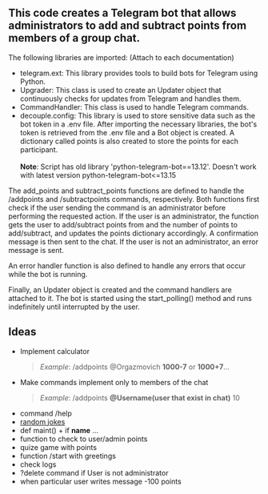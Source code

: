 ## This code creates a Telegram bot that allows administrators to add and subtract points from members of a group chat.



The following libraries are imported: (Attach to each documentation)

- telegram.ext: This library provides tools to build bots for Telegram using Python.
- Upgrader: This class is used to create an Updater object that continuously checks for updates from Telegram and handles them.
- CommandHandler: This class is used to handle Telegram commands.
- decouple.config: This library is used to store sensitive data such as the bot token in a .env file.
After importing the necessary libraries, the bot's token is retrieved from the .env file and a Bot object is created. A dictionary called points is also created to store the points for each participant.<br><br>
    **Note**: Script has old library 'python-telegram-bot==13.12'. Doesn't work with latest version python-telegram-bot<=13.15<br>

The add_points and subtract_points functions are defined to handle the /addpoints and /subtractpoints commands, respectively. Both functions first check if the user sending the command is an administrator before performing the requested action. If the user is an administrator, the function gets the user to add/subtract points from and the number of points to add/subtract, and updates the points dictionary accordingly. A confirmation message is then sent to the chat. If the user is not an administrator, an error message is sent.

An error handler function is also defined to handle any errors that occur while the bot is running.

Finally, an Updater object is created and the command handlers are attached to it. The bot is started using the start_polling() method and runs indefinitely until interrupted by the user.


## Ideas
- Implement calculator
    > *Example*: /addpoints  @Orgazmovich  **1000-7** or **1000+7**...
- Make commands implement only to members of the chat 
    >*Example*: /addpoints  **@Username(user that exist in chat)** 10
- command /help
- [random jokes](https://api-ninjas.com/api/jokes)
- def maint() + if __name__ ...
- function to check to user/admin points
- quize game with points
- function /start with greetings
- check logs
- ?delete command if User is not administrator
- when particular user writes message -100 points
